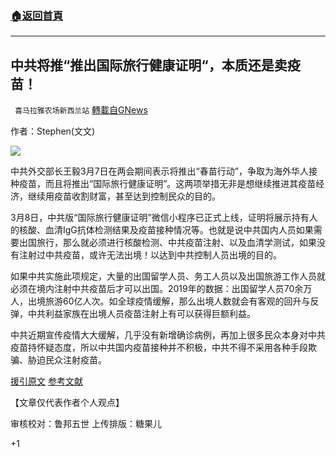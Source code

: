 ###  [:house:返回首頁](https://github.com/ourhimalayas/txt)
---

## 中共将推“推出国际旅行健康证明“，本质还是卖疫苗！
` 喜马拉雅农场新西兰站` [轉載自GNews](https://gnews.org/zh-hans/962735/)

作者：Stephen(文文)

![]()![](https://gnews.org/wp-content/uploads/2021/03/031003.jpg)

中共外交部长王毅3月7日在两会期间表示将推出“春苗行动”，争取为海外华人接种疫苗，而且将推出“国际旅行健康证明”。这两项举措无非是想继续推进其疫苗经济，继续用疫苗收割财富，甚至达到控制民众的目的。

3月8日，中共版“国际旅行健康证明”微信小程序已正式上线，证明将展示持有人的核酸、血清IgG抗体检测结果及疫苗接种情况等。也就是说中共国内人员如果需要出国旅行，那么就必须进行核酸检测、中共疫苗注射、以及血清学测试，如果没有注射过中共疫苗，或许无法出境！以达到中共控制人员出境的目的。

如果中共实施此项规定，大量的出国留学人员、务工人员以及出国旅游工作人员就必须在境内注射中共疫苗后才可以出国。2019年的数据：出国留学人员70余万人，出境旅游60亿人次。如全球疫情缓解，那么出境人数就会有客观的回升与反弹，中共利益家族在出境人员疫苗注射上有可以获得巨额利益。

中共近期宣传疫情大大缓解，几乎没有新增确诊病例，再加上很多民众本身对中共疫苗持怀疑态度，所以中共国内疫苗接种并不积极，中共不得不采用各种手段欺骗、胁迫民众注射疫苗。

[援引原文](https://finance.sina.cn/2021-03-07/detail-ikknscsh8983695.d.html?cref=cj)
[参考文献](https://m.thepaper.cn/newsDetail_forward_11626342)

【文章仅代表作者个人观点】

审核校对：鲁邦五世
上传排版：糖果儿

+1
